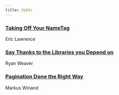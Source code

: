 ```yaml
---
title: Výběr
---
```


### [Taking Off Your NameTag](https://textslashplain.com/2017/12/28/taking-off-your-nametag/)
Eric Lawrence

### [Say Thanks to the Libraries you Depend on](https://symfony.com/blog/say-thanks-to-the-libraries-you-depend-on)
Ryan Weaver

### [Pagination Done the Right Way](https://www.slideshare.net/MarkusWinand/p2d2-pagination)
Markus Winand
